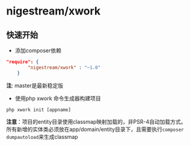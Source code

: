 nigestream/xwork
=====

## 快速开始
- 添加composer依赖

```json
"require": {
        "nigestream/xwork" : "~1.0"
    }
```
**注**: master是最新稳定版

- 使用php xwork 命令生成器构建项目

`php xwork init [appname]`

**注意**：项目的entity目录使用classmap映射加载的，非PSR-4自动加载方式。  
所有新增的实体类必须放在app/domain/entity目录下，且需要执行`composer dumpautoload`来生成classmap